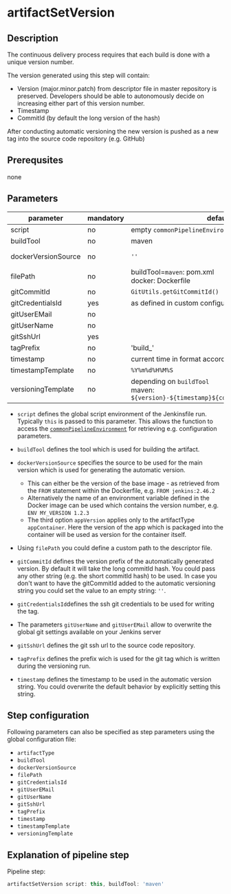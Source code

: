 # artifactSetVersion

## Description
The continuous delivery process requires that each build is done with a unique version number.

The version generated using this step will contain:

* Version (major.minor.patch) from descriptor file in master repository is preserved. Developers should be able to autonomously decide on increasing either part of this version number.
* Timestamp
* CommitId (by default the long version of the hash)

After conducting automatic versioning the new version is pushed as a new tag into the source code repository (e.g. GitHub)

## Prerequsites
none

## Parameters

| parameter | mandatory | default | possible values |
| ----------|-----------|---------|-----------------|
| script | no | empty `commonPipelineEnvironment` |  |
| buildTool | no | maven | maven, docker |
| dockerVersionSource | no  | `''`  | FROM, (ENV name),appVersion  |
| filePath | no | buildTool=`maven`: pom.xml <br />docker: Dockerfile |   |
| gitCommitId |  no | `GitUtils.getGitCommitId()`   |   |
| gitCredentialsId |  yes | as defined in custom configuration  |   |
| gitUserEMail | no |  |   |
| gitUserName | no |   |   |
| gitSshUrl | yes  |  |   |
| tagPrefix | no  | 'build_'  |   |
| timestamp | no  |  current time in format according to `timestampTemplate`  |   |
| timestampTemplate | no | `%Y%m%d%H%M%S` |   |
| versioningTemplate | no | depending on `buildTool`<br />maven: `${version}-${timestamp}${commitId?"_"+commitId:""}`  |   |

* `script` defines the global script environment of the Jenkinsfile run. Typically `this` is passed to this parameter. This allows the function to access the [`commonPipelineEnvironment`](commonPipelineEnvironment.md) for retrieving e.g. configuration parameters.
* `buildTool` defines the tool which is used for building the artifact.
* `dockerVersionSource` specifies the source to be used for the main version which is used for generating the automatic version.

    * This can either be the version of the base image - as retrieved from the `FROM` statement within the Dockerfile, e.g. `FROM jenkins:2.46.2`
    * Alternatively the name of an environment variable defined in the Docker image can be used which contains the version number, e.g. `ENV MY_VERSION 1.2.3`
    * The third option `appVersion` applies only to the artifactType `appContainer`. Here the version of the app which is packaged into the container will be used as version for the container itself.

* Using `filePath` you could define a custom path to the descriptor file.
* `gitCommitId` defines the version prefix of the automatically generated version. By default it will take the long commitId hash. You could pass any other string (e.g. the short commitId hash) to be used. In case you don't want to have the gitCommitId added to the automatic versioning string you could set the value to an empty string: `''`.
* `gitCredentialsId`defines the ssh git credentials to be used for writing the tag.
* The parameters `gitUserName` and `gitUserEMail` allow to overwrite the global git settings available on your Jenkins server
* `gitSshUrl` defines the git ssh url to the source code repository.
* `tagPrefix` defines the prefix wich is used for the git tag which is written during the versioning run.
* `timestamp` defines the timestamp to be used in the automatic version string. You could overwrite the default behavior by explicitly setting this string.

## Step configuration
Following parameters can also be specified as step parameters using the global configuration file:

* `artifactType`
* `buildTool`
* `dockerVersionSource`
* `filePath`
* `gitCredentialsId`
* `gitUserEMail`
* `gitUserName`
* `gitSshUrl`
* `tagPrefix`
* `timestamp`
* `timestampTemplate`
* `versioningTemplate`

## Explanation of pipeline step

Pipeline step:

```groovy
artifactSetVersion script: this, buildTool: 'maven'
```


